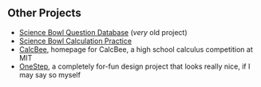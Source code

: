 ## Other Projects

- [Science Bowl Question Database](doeqs.clive.io) (*very* old project)
- [Science Bowl Calculation Practice](cchan.github.io/doecalc)
- [CalcBee](calcbee.org), homepage for CalcBee, a high school calculus competition at MIT
- [OneStep](cchan.github.io/onestep), a completely for-fun design project that looks really nice, if I may say so myself
